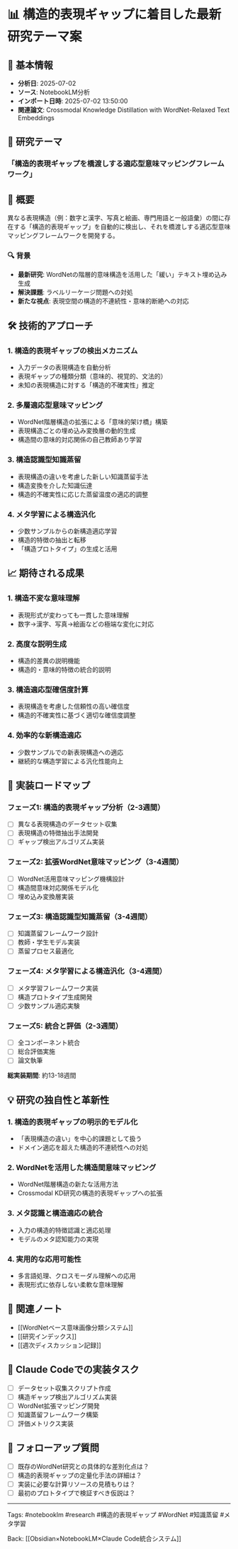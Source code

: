 # 📊 構造的表現ギャップに着目した最新研究テーマ案

## 📅 基本情報
- **分析日**: 2025-07-02
- **ソース**: NotebookLM分析
- **インポート日時**: 2025-07-02 13:50:00
- **関連論文**: Crossmodal Knowledge Distillation with WordNet-Relaxed Text Embeddings

## 🎯 研究テーマ
### 「構造的表現ギャップを橋渡しする適応型意味マッピングフレームワーク」

## 📖 概要
異なる表現構造（例：数字と漢字、写真と絵画、専門用語と一般語彙）の間に存在する「構造的表現ギャップ」を自動的に検出し、それを橋渡しする適応型意味マッピングフレームワークを開発する。

### 🔍 背景
- **最新研究**: WordNetの階層的意味構造を活用した「緩い」テキスト埋め込み生成
- **解決課題**: ラベルリーケージ問題への対処
- **新たな視点**: 表現空間の構造的不連続性・意味的断絶への対応

## 🛠️ 技術的アプローチ

### 1. 構造的表現ギャップの検出メカニズム
- 入力データの表現構造を自動分析
- 表現ギャップの種類分類（意味的、視覚的、文法的）
- 未知の表現構造に対する「構造的不確実性」推定

### 2. 多層適応型意味マッピング
- WordNet階層構造の拡張による「意味的架け橋」構築
- 表現構造ごとの埋め込み変換層の動的生成
- 構造間の意味的対応関係の自己教師あり学習

### 3. 構造認識型知識蒸留
- 表現構造の違いを考慮した新しい知識蒸留手法
- 構造変換を介した知識伝達
- 構造的不確実性に応じた蒸留温度の適応的調整

### 4. メタ学習による構造汎化
- 少数サンプルからの新構造適応学習
- 構造的特徴の抽出と転移
- 「構造プロトタイプ」の生成と活用

## 📈 期待される成果

### 1. 構造不変な意味理解
- 表現形式が変わっても一貫した意味理解
- 数字→漢字、写真→絵画などの極端な変化に対応

### 2. 高度な説明生成
- 構造的差異の説明機能
- 構造的・意味的特徴の統合的説明

### 3. 構造適応型確信度計算
- 表現構造を考慮した信頼性の高い確信度
- 構造的不確実性に基づく適切な確信度調整

### 4. 効率的な新構造適応
- 少数サンプルでの新表現構造への適応
- 継続的な構造学習による汎化性能向上

## 📅 実装ロードマップ

### フェーズ1: 構造的表現ギャップ分析（2-3週間）
- [ ] 異なる表現構造のデータセット収集
- [ ] 表現構造の特徴抽出手法開発
- [ ] ギャップ検出アルゴリズム実装

### フェーズ2: 拡張WordNet意味マッピング（3-4週間）
- [ ] WordNet活用意味マッピング機構設計
- [ ] 構造間意味対応関係モデル化
- [ ] 埋め込み変換層実装

### フェーズ3: 構造認識型知識蒸留（3-4週間）
- [ ] 知識蒸留フレームワーク設計
- [ ] 教師・学生モデル実装
- [ ] 蒸留プロセス最適化

### フェーズ4: メタ学習による構造汎化（3-4週間）
- [ ] メタ学習フレームワーク実装
- [ ] 構造プロトタイプ生成開発
- [ ] 少数サンプル適応実験

### フェーズ5: 統合と評価（2-3週間）
- [ ] 全コンポーネント統合
- [ ] 総合評価実施
- [ ] 論文執筆

**総実装期間**: 約13-18週間

## 💡 研究の独自性と革新性

### 1. 構造的表現ギャップの明示的モデル化
- 「表現構造の違い」を中心的課題として扱う
- ドメイン適応を超えた構造的不連続性への対処

### 2. WordNetを活用した構造間意味マッピング
- WordNet階層構造の新たな活用方法
- Crossmodal KD研究の構造的表現ギャップへの拡張

### 3. メタ認識と構造適応の統合
- 入力の構造的特徴認識と適応処理
- モデルのメタ認知能力の実現

### 4. 実用的な応用可能性
- 多言語処理、クロスモーダル理解への応用
- 表現形式に依存しない柔軟な意味理解

## 🔗 関連ノート
- [[WordNetベース意味画像分類システム]]
- [[研究インデックス]]
- [[週次ディスカッション記録]]

## 📝 Claude Codeでの実装タスク
- [ ] データセット収集スクリプト作成
- [ ] 構造ギャップ検出アルゴリズム実装
- [ ] WordNet拡張マッピング開発
- [ ] 知識蒸留フレームワーク構築
- [ ] 評価メトリクス実装

## 🤔 フォローアップ質問
- [ ] 既存のWordNet研究との具体的な差別化点は？
- [ ] 構造的表現ギャップの定量化手法の詳細は？
- [ ] 実装に必要な計算リソースの見積もりは？
- [ ] 最初のプロトタイプで検証すべき仮説は？

---
Tags: #notebooklm #research #構造的表現ギャップ #WordNet #知識蒸留 #メタ学習

Back: [[Obsidian×NotebookLM×Claude Code統合システム]]